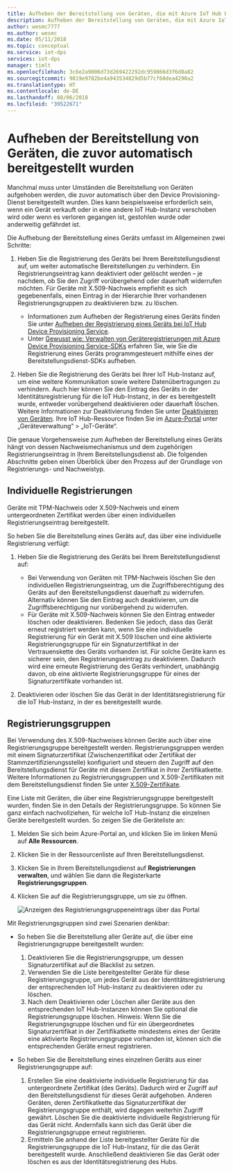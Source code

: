 ```yaml
---
title: Aufheben der Bereitstellung von Geräten, die mit Azure IoT Hub Device Provisioning Service bereitgestellt wurden | Microsoft-Dokumentation
description: Aufheben der Bereitstellung von Geräten, die mit Azure IoT Hub Device Provisioning Service bereitgestellt wurden
author: wesmc7777
ms.author: wesmc
ms.date: 05/11/2018
ms.topic: conceptual
ms.service: iot-dps
services: iot-dps
manager: timlt
ms.openlocfilehash: 3c6e2a9006d73d269422292dc959866d3f6d8a82
ms.sourcegitcommit: 9819e9782be4a943534829d5b77cf60dea4290a2
ms.translationtype: HT
ms.contentlocale: de-DE
ms.lasthandoff: 08/06/2018
ms.locfileid: "39522671"
---
```

# <a name="how-to-deprovision-devices-that-were-previously-auto-provisioned"></a>Aufheben der Bereitstellung von Geräten, die zuvor automatisch bereitgestellt wurden 

Manchmal muss unter Umständen die Bereitstellung von Geräten aufgehoben werden, die zuvor automatisch über den Device Provisioning-Dienst bereitgestellt wurden. Dies kann beispielsweise erforderlich sein, wenn ein Gerät verkauft oder in eine andere IoT Hub-Instanz verschoben wird oder wenn es verloren gegangen ist, gestohlen wurde oder anderweitig gefährdet ist. 

Die Aufhebung der Bereitstellung eines Geräts umfasst im Allgemeinen zwei Schritte:

1. Heben Sie die Registrierung des Geräts bei Ihrem Bereitstellungsdienst auf, um weiter automatische Bereitstellungen zu verhindern. Ein Registrierungseintrag kann deaktiviert oder gelöscht werden – je nachdem, ob Sie den Zugriff vorübergehend oder dauerhaft widerrufen möchten. Für Geräte mit X.509-Nachweis empfiehlt es sich gegebenenfalls, einen Eintrag in der Hierarchie Ihrer vorhandenen Registrierungsgruppen zu deaktivieren bzw. zu löschen.  
 
   - Informationen zum Aufheben der Registrierung eines Geräts finden Sie unter [Aufheben der Registrierung eines Geräts bei IoT Hub Device Provisioning Service](how-to-revoke-device-access-portal.md).
   - Unter [Gewusst wie: Verwalten von Geräteregistrierungen mit Azure Device Provisioning Service-SDKs](how-to-manage-enrollments-sdks.md) erfahren Sie, wie Sie die Registrierung eines Geräts programmgesteuert mithilfe eines der Bereitstellungsdienst-SDKs aufheben.

2. Heben Sie die Registrierung des Geräts bei Ihrer IoT Hub-Instanz auf, um eine weitere Kommunikation sowie weitere Datenübertragungen zu verhindern. Auch hier können Sie den Eintrag des Geräts in der Identitätsregistrierung für die IoT Hub-Instanz, in der es bereitgestellt wurde, entweder vorübergehend deaktivieren oder dauerhaft löschen. Weitere Informationen zur Deaktivierung finden Sie unter [Deaktivieren von Geräten](/azure/iot-hub/iot-hub-devguide-identity-registry#disable-devices). Ihre IoT Hub-Ressource finden Sie im [Azure-Portal](https://portal.azure.com) unter „Geräteverwaltung“ > „IoT-Geräte“.

Die genaue Vorgehensweise zum Aufheben der Bereitstellung eines Geräts hängt von dessen Nachweismechanismus und dem zugehörigen Registrierungseintrag in Ihrem Bereitstellungsdienst ab. Die folgenden Abschnitte geben einen Überblick über den Prozess auf der Grundlage von Registrierungs- und Nachweistyp.

## <a name="individual-enrollments"></a>Individuelle Registrierungen
Geräte mit TPM-Nachweis oder X.509-Nachweis und einem untergeordneten Zertifikat werden über einen individuellen Registrierungseintrag bereitgestellt. 

So heben Sie die Bereitstellung eines Geräts auf, das über eine individuelle Registrierung verfügt: 

1. Heben Sie die Registrierung des Geräts bei Ihrem Bereitstellungsdienst auf:

   - Bei Verwendung von Geräten mit TPM-Nachweis löschen Sie den individuellen Registrierungseintrag, um die Zugriffsberechtigung des Geräts auf den Bereitstellungsdienst dauerhaft zu widerrufen. Alternativ können Sie den Eintrag auch deaktivieren, um die Zugriffsberechtigung nur vorübergehend zu widerrufen. 
   - Für Geräte mit X.509-Nachweis können Sie den Eintrag entweder löschen oder deaktivieren. Bedenken Sie jedoch, dass das Gerät erneut registriert werden kann, wenn Sie eine individuelle Registrierung für ein Gerät mit X.509 löschen und eine aktivierte Registrierungsgruppe für ein Signaturzertifikat in der Vertrauenskette des Geräts vorhanden ist. Für solche Geräte kann es sicherer sein, den Registrierungseintrag zu deaktivieren. Dadurch wird eine erneute Registrierung des Geräts verhindert, unabhängig davon, ob eine aktivierte Registrierungsgruppe für eines der Signaturzertifikate vorhanden ist.

2. Deaktivieren oder löschen Sie das Gerät in der Identitätsregistrierung für die IoT Hub-Instanz, in der es bereitgestellt wurde. 


## <a name="enrollment-groups"></a>Registrierungsgruppen
Bei Verwendung des X.509-Nachweises können Geräte auch über eine Registrierungsgruppe bereitgestellt werden. Registrierungsgruppen werden mit einem Signaturzertifikat (Zwischenzertifikat oder Zertifikat der Stammzertifizierungsstelle) konfiguriert und steuern den Zugriff auf den Bereitstellungsdienst für Geräte mit diesem Zertifikat in ihrer Zertifikatkette. Weitere Informationen zu Registrierungsgruppen und X.509-Zertifikaten mit dem Bereitstellungsdienst finden Sie unter [X.509-Zertifikate](concepts-security.md#x509-certificates). 

Eine Liste mit Geräten, die über eine Registrierungsgruppe bereitgestellt wurden, finden Sie in den Details der Registrierungsgruppe. So können Sie ganz einfach nachvollziehen, für welche IoT Hub-Instanz die einzelnen Geräte bereitgestellt wurden. So zeigen Sie die Geräteliste an: 

1. Melden Sie sich beim Azure-Portal an, und klicken Sie im linken Menü auf **Alle Ressourcen**.
2. Klicken Sie in der Ressourcenliste auf Ihren Bereitstellungsdienst.
3. Klicken Sie in Ihrem Bereitstellungsdienst auf **Registrierungen verwalten**, und wählen Sie dann die Registerkarte **Registrierungsgruppen**.
4. Klicken Sie auf die Registrierungsgruppe, um sie zu öffnen.

   ![Anzeigen des Registrierungsgruppeneintrags über das Portal](./media/how-to-unprovision-devices/view-enrollment-group.png)

Mit Registrierungsgruppen sind zwei Szenarien denkbar:

- So heben Sie die Bereitstellung aller Geräte auf, die über eine Registrierungsgruppe bereitgestellt wurden:
  1. Deaktivieren Sie die Registrierungsgruppe, um dessen Signaturzertifikat auf die Blacklist zu setzen. 
  2. Verwenden Sie die Liste bereitgestellter Geräte für diese Registrierungsgruppe, um jedes Gerät aus der Identitätsregistrierung der entsprechenden IoT Hub-Instanz zu deaktivieren oder zu löschen. 
  3. Nach dem Deaktivieren oder Löschen aller Geräte aus den entsprechenden IoT Hub-Instanzen können Sie optional die Registrierungsgruppe löschen. Hinweis: Wenn Sie die Registrierungsgruppe löschen und für ein übergeordnetes Signaturzertifikat in der Zertifikatkette mindestens eines der Geräte eine aktivierte Registrierungsgruppe vorhanden ist, können sich die entsprechenden Geräte erneut registrieren. 

- So heben Sie die Bereitstellung eines einzelnen Geräts aus einer Registrierungsgruppe auf:
  1. Erstellen Sie eine deaktivierte individuelle Registrierung für das untergeordnete Zertifikat (des Geräts). Dadurch wird er Zugriff auf den Bereitstellungsdienst für dieses Gerät aufgehoben. Anderen Geräten, deren Zertifikatkette das Signaturzertifikat der Registrierungsgruppe enthält, wird dagegen weiterhin Zugriff gewährt. Löschen Sie die deaktivierte individuelle Registrierung für das Gerät nicht. Andernfalls kann sich das Gerät über die Registrierungsgruppe erneut registrieren. 
  2. Ermitteln Sie anhand der Liste bereitgestellter Geräte für die Registrierungsgruppe die IoT Hub-Instanz, für die das Gerät bereitgestellt wurde. Anschließend deaktivieren Sie das Gerät oder löschen es aus der Identitätsregistrierung des Hubs. 
  
  










